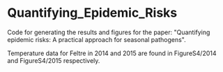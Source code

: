 # Quantifying_Epidemic_Risks
Code for generating the results and figures for the paper: "Quantifying epidemic risks: A practical approach for seasonal pathogens".

Temperature data for Feltre in 2014 and 2015 are found in FigureS4/2014 and FigureS4/2015 respectively.